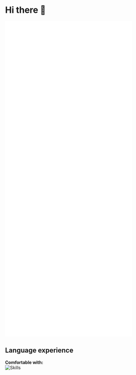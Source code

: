 # Hi there 👋

![Metrics](./github-metrics.svg)

## Language experience
**Comfortable with:**  
![Skills](https://skillicons.dev/icons?i=py,c)



